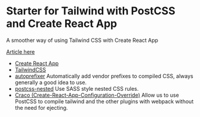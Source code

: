 # Starter for Tailwind with PostCSS and Create React App

A smoother way of using Tailwind CSS with Create React App

[Article here](https://dev.to/ryandunn/how-to-use-tailwind-with-create-react-app-and-postcss-with-no-hassle-2i09)

- [Create React App](https://create-react-app.dev/docs/getting-started/)
- [TailwindCSS](https://tailwindcss.com/)
- [autoprefixer](https://autoprefixer.github.io/)
  Automatically add vendor prefixes to compiled CSS, always generally a good idea to use.
- [postcss-nested](https://github.com/postcss/postcss-nested)
  Use SASS style nested CSS rules.
- [Craco (Create-React-App-Configuration-Override)](https://www.npmjs.com/package/@craco/craco)
  Allow us to use PostCSS to compile tailwind and the other plugins with webpack without the need for ejecting.
